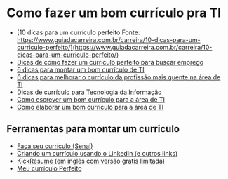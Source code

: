 # Como fazer um bom currículo pra TI

- [10 dicas para um currículo perfeito
Fonte: https://www.guiadacarreira.com.br/carreira/10-dicas-para-um-curriculo-perfeito/](https://www.guiadacarreira.com.br/carreira/10-dicas-para-um-curriculo-perfeito/)
- [Dicas de como fazer um currículo perfeito para buscar emprego](https://catracalivre.com.br/carreira/como-fazer-curriculo/)
- [6 dicas para montar um bom currículo de TI](https://computerworld.com.br/2018/12/04/6-dicas-para-montar-um-bom-curriculo-de-ti/)
- [6 dicas para melhorar o currículo da profissão mais quente na área de TI](https://exame.abril.com.br/carreira/6-dicas-para-melhorar-o-curriculo-da-profissao-mais-quente-na-area-de-ti/)
- [Dicas de currículo para Tecnologia da Informação](https://www.contratopj.com.br/dicas-de-curriculo-para-tecnologia-da-informacao/)
- [Como escrever um bom currículo para a área de TI](https://www.treinaweb.com.br/blog/como-escrever-bom-curriculo-area-ti/)
- [Como elaborar um bom currículo para a área de TI](https://www.catho.com.br/carreira-sucesso/carreira/dicas-emprego/como-elaborar-um-bom-curriculo-para-a-area-de-ti/)

## Ferramentas para montar um curriculo

- [Faça seu currículo (Senai)](https://www.mundosenai.com.br/curriculum/)
- [Criando um currículo usando o LinkedIn (e outros links)](https://canaltech.com.br/carreira/como-criar-um-curriculo-a-partir-do-seu-perfil-no-linkedin/)
- [KickResume (em inglês com versão gratis limitada)](https://www.kickresume.com/en/)
- [Meu currículo Perfeito](https://www.meucurriculoperfeito.com.br/)
